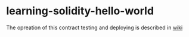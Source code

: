 # learning-solidity-hello-world

The opreation of this contract testing and deploying is described in [wiki](wiki/)
